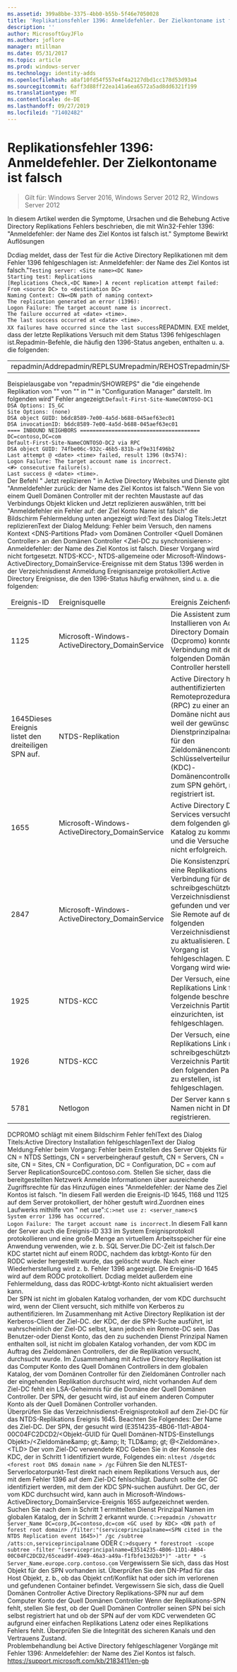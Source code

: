 ```yaml
---
ms.assetid: 399a8bbe-3375-4bb0-b55b-5f46e7050028
title: 'Replikationsfehler 1396: Anmeldefehler. Der Zielkontoname ist falsch'
description: ''
author: MicrosoftGuyJFlo
ms.author: joflore
manager: mtillman
ms.date: 05/31/2017
ms.topic: article
ms.prod: windows-server
ms.technology: identity-adds
ms.openlocfilehash: a8af10fd54f557e4f4a2127dbd1cc178d53d93a4
ms.sourcegitcommit: 6aff3d88ff22ea141a6ea6572a5ad8dd6321f199
ms.translationtype: MT
ms.contentlocale: de-DE
ms.lasthandoff: 09/27/2019
ms.locfileid: "71402482"
---
```

# <a name="replication-error-1396-logon-failure-the-target-account-name-is-incorrect"></a>Replikationsfehler 1396: Anmeldefehler. Der Zielkontoname ist falsch

>Gilt für: Windows Server 2016, Windows Server 2012 R2, Windows Server 2012


<developerConceptualDocument xmlns="https://ddue.schemas.microsoft.com/authoring/2003/5" xmlns:xlink="https://www.w3.org/1999/xlink" xmlns:xsi="https://www.w3.org/2001/XMLSchema-instance" xsi:schemaLocation="https://ddue.schemas.microsoft.com/authoring/2003/5 http://clixdevr3.blob.core.windows.net/ddueschema/developer.xsd"> <introduction>
    <para>In diesem Artikel werden die Symptome, Ursachen und die Behebung Active Directory Replikations Fehlers beschrieben, die mit Win32-Fehler 1396: &quot;Anmeldefehler: der Name des Ziel Kontos ist falsch ist.&quot; </para>
    <list class="bullet"> <listItem>
        <para>
          <link xlink:href="d3a01966-74c9-4c49-ba11-354b9acf7519#BKMK_Symptoms">Symptome</link>
        </para>
      </listItem> <listItem>
        <para>
          <link xlink:href="d3a01966-74c9-4c49-ba11-354b9acf7519#BKMK_Causes">Bewirkt</link>
        </para>
      </listItem> <listItem>
        <para>
          <link xlink:href="d3a01966-74c9-4c49-ba11-354b9acf7519#BKMK_Resolutions">Auflösungen</link>
        </para>
      </listItem>
    </list>
  </introduction>
  <section address="BKMK_Symptoms">
    <title>Symptome</title>
    <content>
      <para />
      <list class="ordered">
<listItem><para>Dcdiag meldet, dass der Test für die Active Directory Replikationen mit dem Fehler 1396 fehlgeschlagen ist: Anmeldefehler: der Name des Ziel Kontos ist falsch.&quot;</para><code>Testing server: &lt;Site name&gt;&lt;DC Name&gt;
Starting test: Replications
[Replications Check,&lt;DC Name&gt;] A recent replication attempt failed:
From &lt;source DC&gt; to &lt;destination DC&gt;
Naming Context: CN=&lt;DN path of naming context&gt;
<codeFeaturedElement>The replication generated an error (1396):
Logon Failure: The target account name is incorrect.</codeFeaturedElement>
The failure occurred at &lt;date&gt; &lt;time&gt;.
The last success occurred at &lt;date&gt; &lt;time&gt;.
XX failures have occurred since the last success</code></listItem><listItem><para>REPADMIN. EXE meldet, dass der letzte Replikations Versuch mit dem Status 1396 fehlgeschlagen ist.</para><para>Repadmin-Befehle, die häufig den 1396-Status angeben, enthalten u. a. die folgenden:</para><table xmlns:caps="https://schemas.microsoft.com/build/caps/2013/11"><tbody><tr><TD><list class="bullet"><listItem><para>repadmin/Add</para></listItem><listItem><para>repadmin/REPLSUM</para></listItem><listItem><para>repadmin/REHOST</para></listItem><listItem><para>repadmin/SHOWVECTOR/Latency</para></listItem></list></TD><TD><list class="bullet"><listItem><para>repadmin/SHOWREPS</para></listItem><listItem><para>repadmin/SHOWREPL</para></listItem><listItem><para>repadmin/SYNCALL</para></listItem></list></TD></tr></tbody></table><para>Beispielausgabe von &quot;repadmin/SHOWREPS&quot; die &quot;die eingehende Replikation von "" von "" in "" in "Configuration Manager" darstellt. Im folgenden wird&quot; Fehler angezeigt:</para><code>Default-First-Site-NameCONTOSO-DC1
DSA Options: IS_GC 
Site Options: (none)
DSA object GUID: b6dc8589-7e00-4a5d-b688-045aef63ec01
DSA invocationID: b6dc8589-7e00-4a5d-b688-045aef63ec01
==== INBOUND NEIGHBORS ======================================
DC=contoso,DC=com
Default-First-Site-NameCONTOSO-DC2 via RPC
DSA object GUID: 74fbe06c-932c-46b5-831b-af9e31f496b2
Last attempt @ &lt;date&gt; &lt;time&gt; failed, <codeFeaturedElement>result 1396 (0x574):
Logon Failure: The target account name is incorrect.</codeFeaturedElement>
&lt;#&gt; consecutive failure(s).
Last success @ &lt;date&gt; &lt;time&gt;.
</code></listItem><listItem><para>Der Befehl " <ui>Jetzt replizieren</ui> " in Active Directory Websites und Dienste gibt &quot;Anmeldefehler zurück: der Name des Ziel Kontos ist falsch.&quot;</para><para>Wenn Sie von einem Quell Domänen Controller mit der rechten Maustaste auf das Verbindungs Objekt klicken und <ui>Jetzt replizieren</ui> auswählen, tritt bei &quot;Anmeldefehler ein Fehler auf: der Ziel Konto Name ist falsch&quot; die Bildschirm Fehlermeldung unten angezeigt wird:</para><para>Text des Dialog Titels:</para><para>Jetzt replizieren</para><para>Text der Dialog Meldung: </para><para>Fehler beim Versuch, den namens Kontext &lt;DNS-Partitions Pfad&gt; vom Domänen Controller &lt;Quell Domänen Controller&gt; an den Domänen Controller &lt;Ziel-DC zu synchronisieren&gt;: Anmeldefehler: der Name des Ziel Kontos ist falsch. Dieser Vorgang wird nicht fortgesetzt. </para></listItem><listItem><para>NTDS-KCC-, NTDS-allgemeine oder Microsoft-Windows-ActiveDirectory_DomainService-Ereignisse mit dem Status 1396 werden in der Verzeichnisdienst Anmeldung Ereignisanzeige protokolliert.</para><para>Active Directory Ereignisse, die den 1396-Status häufig erwähnen, sind u. a. die folgenden:</para><table xmlns:caps="https://schemas.microsoft.com/build/caps/2013/11"><thead><tr><TD><para>Ereignis-ID</para></TD><TD><para>Ereignisquelle</para></TD><TD><para>Ereignis Zeichenfolge</para></TD></tr></thead><tbody><tr><TD><para>1125</para></TD><TD><para>Microsoft-Windows-ActiveDirectory_DomainService</para></TD><TD><para>Die Assistent zum Installieren von Active Directory Domain Services (Dcpromo) konnte keine Verbindung mit dem folgenden Domänen Controller herstellen.</para></TD></tr><tr><TD><para>1645</para><para>Dieses Ereignis listet den dreiteiligen SPN auf.</para></TD><TD><para>NTDS-Replikation</para></TD><TD><para>Active Directory hat den authentifizierten Remoteprozeduraufruf (RPC) zu einer anderen Domäne nicht ausgeführt, weil der gewünschte Dienstprinzipalname (SPN) für den Zieldomänencontroller im Schlüsselverteilungscenter (KDC)-Domänencontroller, der zum SPN gehört, nicht registriert ist.</para></TD></tr><tr><TD><para>1655</para></TD><TD><para>Microsoft-Windows-ActiveDirectory_DomainService</para></TD><TD><para>Active Directory Domain Services versuchte, mit dem folgenden globalen Katalog zu kommunizieren, und die Versuche waren nicht erfolgreich.</para></TD></tr><tr><TD><para>2847</para></TD><TD><para>Microsoft-Windows-ActiveDirectory_DomainService</para></TD><TD><para>Die Konsistenzprüfung hat eine Replikations Verbindung für den lokalen schreibgeschützten Verzeichnisdienst gefunden und versucht, Sie Remote auf der folgenden Verzeichnisdienst Instanz zu aktualisieren. Der Vorgang ist fehlgeschlagen. Der Vorgang wird wiederholt.</para></TD></tr><tr><TD><para>1925</para></TD><TD><para>NTDS-KCC</para></TD><TD><para>Der Versuch, einen Replikations Link für die folgende beschreibbare Verzeichnis Partition einzurichten, ist fehlgeschlagen.</para></TD></tr><tr><TD><para>1926</para></TD><TD><para>NTDS-KCC</para></TD><TD><para>Der Versuch, einen Replikations Link mit einer schreibgeschützten Verzeichnis Partition mit den folgenden Parametern zu erstellen, ist fehlgeschlagen.</para></TD></tr><tr><TD><para>5781</para></TD><TD><para>Netlogon</para></TD><TD><para> Der Server kann seinen Namen nicht in DNS registrieren.</para></TD></tr></tbody></table></listItem><listItem><para>DCPROMO schlägt mit einem Bildschirm Fehler fehl</para><para>Text des Dialog Titels:</para><para>Active Directory Installation fehlgeschlagen</para><para>Text der Dialog Meldung:</para><para>Fehler beim Vorgang: Fehler beim Erstellen des Server Objekts für CN = NTDS Settings, CN = serverbeingherauf gestuft, CN = Servers, CN = site, CN = Sites, CN = Configuration, DC = Configuration, DC = com auf Server ReplicationSourceDC.contoso.com. </para><para>Stellen Sie sicher, dass die bereitgestellten Netzwerk Anmelde Informationen über ausreichende Zugriffsrechte für das Hinzufügen eines </para><para>
&quot;Anmeldefehler: der Name des Ziel Kontos ist falsch. &quot;</para><para>In diesem Fall werden die Ereignis-ID 1645, 1168 und 1125 auf dem Server protokolliert, der höher gestuft wird.</para></listItem><listItem><para>Zuordnen eines Laufwerks mithilfe von " <embeddedLabel>net use</embeddedLabel>":</para><code>C:&gt;net use z: &lt;server_name&gt;c$
System error 1396 has occurred.
Logon Failure: The target account name is incorrect.</code><para>In diesem Fall kann der Server auch die Ereignis-ID 333 im System Ereignisprotokoll protokollieren und eine große Menge an virtuellem Arbeitsspeicher für eine Anwendung verwenden, wie z. b. SQL Server.</para></listItem><listItem><para>Die DC-Zeit ist falsch.</para></listItem><listItem><para>Der KDC startet nicht auf einem RODC, nachdem das krbtgt-Konto für den RODC wieder hergestellt wurde, das gelöscht wurde. Nach einer Wiederherstellung wird z. b. Fehler 1396 angezeigt. </para><para>
Die Ereignis-ID 1645 wird auf dem RODC protokolliert. </para><para>
Dcdiag meldet außerdem eine Fehlermeldung, dass das RODC-krbtgt-Konto nicht aktualisiert werden kann. </para></listItem>
</list>
    </content>
  </section>
  <section address="BKMK_Causes">
    <title>Bewirkt</title>
    <content>
      <para />
      <list class="ordered">
        <listItem>
          <para>Der SPN ist nicht im globalen Katalog vorhanden, der vom KDC durchsucht wird, wenn der Client versucht, sich mithilfe von Kerberos zu authentifizieren.</para>
          <para>Im Zusammenhang mit Active Directory Replikation ist der Kerberos-Client der Ziel-DC. der KDC, der die SPN-Suche ausführt, ist wahrscheinlich der Ziel-DC selbst, kann jedoch ein Remote-DC sein.</para>
        </listItem>
        <listItem>
          <para>Das Benutzer-oder Dienst Konto, das den zu suchenden Dienst Prinzipal Namen enthalten soll, ist nicht im globalen Katalog vorhanden, der vom KDC im Auftrag des Zieldomänen Controllers, der die Replikation versucht, durchsucht wurde.</para>
          <para>Im Zusammenhang mit Active Directory Replikation ist das Computer Konto des Quell Domänen Controllers in dem globalen Katalog, der vom Domänen Controller für den Zieldomänen Controller nach der eingehenden Replikation durchsucht wird, nicht vorhanden</para>
        </listItem>
        <listItem>
          <para>Auf dem Ziel-DC fehlt ein LSA-Geheimnis für die Domäne der Quell Domänen Controller.</para>
        </listItem>
        <listItem>
          <para>Der SPN, der gesucht wird, ist auf einem anderen Computer Konto als der Quell Domänen Controller vorhanden.</para>
        </listItem>
      </list>
    </content>
  </section>
  <section address="BKMK_Resolutions">
    <title>Auflösungen</title>
    <content>
      <list class="ordered">
        <listItem>
          <para>Überprüfen Sie das Verzeichnisdienst-Ereignisprotokoll auf dem Ziel-DC für das NTDS-Replikations Ereignis 1645. Beachten Sie Folgendes:</para>
          <para>Der Name des Ziel-DC.</para>
          <para>Der SPN, der gesucht wird (E3514235-4B06-11d1-AB04-00C04FC2DCD2/&lt;Objekt-GUID für Quell Domänen-NTDS-Einstellungs Objekt&gt;/&lt;Zieldomäne&amp;amp; gt;.&amp;amp; lt; TLD&amp;amp; gt; @&lt;Zieldomäne&gt;.&lt;TLD&gt;</para>
          <para>Der vom Ziel-DC verwendete KDC</para>
        </listItem>
        <listItem>
          <para>Geben Sie in der Konsole des KDC, der in Schritt 1 identifiziert wurde, Folgendes ein: </para>
          <code>nltest /dsgetdc &lt;forest root DNS domain name &gt; /gc</code>
          <para>Führen Sie den NLTEST-Serverlocatorpunkt-Test direkt nach einem Replikations Versuch aus, der mit dem Fehler 1396 auf dem Ziel-DC fehlschlägt. </para>
          <para>Dadurch sollte der GC identifiziert werden, mit dem der KDC SPN-suchen ausführt. </para>
          <para>Der GC, der vom KDC durchsucht wird, kann auch in Microsoft-Windows-ActiveDirectory_DomainService-Ereignis 1655 aufgezeichnet werden.</para>
        </listItem>
        <listItem>
          <para>Suchen Sie nach dem in Schritt 1 ermittelten Dienst Prinzipal Namen im globalen Katalog, der in Schritt 2 erkannt wurde.</para>
          <code>C:&gt;repadmin /showattr Server_Name DC=corp,DC=contoso,dc=com &lt;GC used by KDC&gt; &lt;DN path of forest root domain&gt; /filter:&quot;(serviceprincipalname=&lt;SPN cited in the NTDS Replication event 1645&gt;)&quot; /gc /subtree /atts:cn,serviceprincipalname</code>
          <para>ODER</para>
          <code>C:&gt;dsquery * forestroot -scope subtree -filter &quot;(serviceprincipalname=E3514235-4B06-11D1-AB04-00C04FC2DCD2/65cead9f-4949-46a3-a49a-f1fbfe13d2b3*)&quot; -attr * -s Server_Name.europe.corp.contoso.com</code>
          <para>Vergewissern Sie sich, dass das Host Objekt für den SPN vorhanden ist.</para>
          <para>Überprüfen Sie den DN-Pfad für das Host Objekt, z. b., ob das Objekt cnf/Konflikt hat oder sich im verlorenen und gefundenen Container befindet.</para>
          <para>Vergewissern Sie sich, dass die Quell Domänen Controller Active Directory Replikations-SPN nur auf dem Computer Konto der Quell Domänen Controller</para>
          <para>Wenn der Replikations-SPN fehlt, stellen Sie fest, ob der Quell Domänen Controller seinen SPN bei sich selbst registriert hat und ob der SPN auf der vom KDC verwendeten GC aufgrund einer einfachen Replikations Latenz oder eines Replikations Fehlers fehlt.</para>
        </listItem>
        <listItem>
          <para>Überprüfen Sie die Integrität des sicheren Kanals und den Vertrauens Zustand.</para>
        </listItem>
      </list>
    </content>
  </section>
  <relatedTopics>
    <externalLink> 
      <linkText>Problembehandlung bei Active Directory fehlgeschlagener Vorgänge mit Fehler 1396: Anmeldefehler: der Name des Ziel Kontos ist falsch.</linkText> 
      <linkUri><a href="https://support.microsoft.com/kb/2183411/en-gb" data-raw-source="https://support.microsoft.com/kb/2183411/en-gb">https://support.microsoft.com/kb/2183411/en-gb</a></linkUri> 
    </externalLink>
  </relatedTopics>
</developerConceptualDocument>


